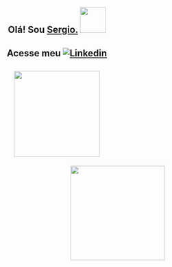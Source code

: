 ## <p align="center"> Olá! Sou <a href="https://github.com/sergiojfsunior">Sergio.</a> <img src="https://media2.giphy.com/media/KzJkzjggfGN5Py6nkT/giphy.gif?cid=790b7611fec36f3b437d6b34b878cd6b4de637eb1b737e17&rid=giphy.gif&ct=s" width="60"></h2>

## <p align="center"> Acesse meu   <a href="https://www.linkedin.com/in/sergiojfsunior/">![Linkedin](https://img.shields.io/badge/LinkedIn-0077B5?style=for-the-badge&logo=linkedin&logoColor=white)</a> 


## <p align="center"> <img align='center' src="https://ibb.co/gMcJnpv" width="200">

<img align='right' src="[https://media.giphy.com/media/M9gbBd9nbDrOTu1Mqx/giphy.gif](https://yourimageshare.com/ib/23iLPk9bJe)https://yourimageshare.com/ib/23iLPk9bJe" width="220">








